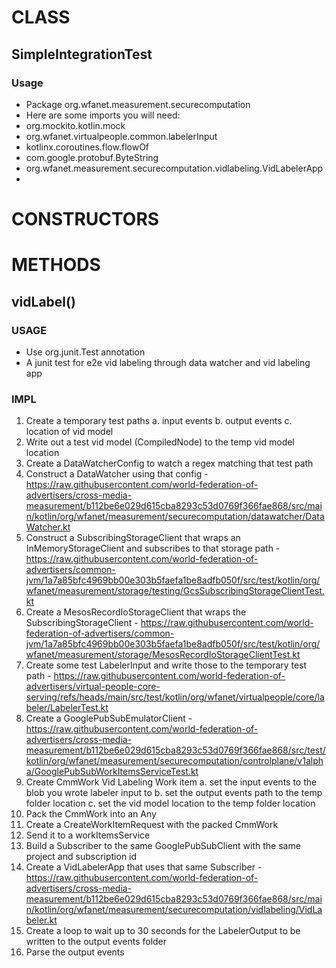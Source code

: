 # CLASS
## SimpleIntegrationTest
### Usage
* Package org.wfanet.measurement.securecomputation
* Here are some imports you will need:
* org.mockito.kotlin.mock
* org.wfanet.virtualpeople.common.labelerInput
* kotlinx.coroutines.flow.flowOf
* com.google.protobuf.ByteString
* org.wfanet.measurement.securecomputation.vidlabeling.VidLabelerApp
* 

# CONSTRUCTORS

# METHODS
## vidLabel()
### USAGE
* Use org.junit.Test annotation
* A junit test for e2e vid labeling through data watcher and vid labeling app
### IMPL
1. Create a temporary test paths
a. input events
b. output events
c. location of vid model
2. Write out a test vid model (CompiledNode) to the temp vid model location
3. Create a DataWatcherConfig to watch a regex matching that test path
4. Construct a DataWatcher using that config - https://raw.githubusercontent.com/world-federation-of-advertisers/cross-media-measurement/b112be6e029d615cba8293c53d0769f366fae868/src/main/kotlin/org/wfanet/measurement/securecomputation/datawatcher/DataWatcher.kt
5. Construct a SubscribingStorageClient that wraps an InMemoryStorageClient and subscribes to that storage path - https://raw.githubusercontent.com/world-federation-of-advertisers/common-jvm/1a7a85bfc4969bb00e303b5faefa1be8adfb050f/src/test/kotlin/org/wfanet/measurement/storage/testing/GcsSubscribingStorageClientTest.kt
6. Create a MesosRecordIoStorageClient that wraps the SubscribingStorageClient - https://raw.githubusercontent.com/world-federation-of-advertisers/common-jvm/1a7a85bfc4969bb00e303b5faefa1be8adfb050f/src/test/kotlin/org/wfanet/measurement/storage/MesosRecordIoStorageClientTest.kt
7. Create some test LabelerInput and write those to the temporary test path - https://raw.githubusercontent.com/world-federation-of-advertisers/virtual-people-core-serving/refs/heads/main/src/test/kotlin/org/wfanet/virtualpeople/core/labeler/LabelerTest.kt
8. Create a GooglePubSubEmulatorClient - https://raw.githubusercontent.com/world-federation-of-advertisers/cross-media-measurement/b112be6e029d615cba8293c53d0769f366fae868/src/test/kotlin/org/wfanet/measurement/securecomputation/controlplane/v1alpha/GooglePubSubWorkItemsServiceTest.kt
9. Create CmmWork Vid Labeling Work item
a. set the input events to the blob you wrote labeler input to
b. set the output events path to the temp folder location
c. set the vid model location to the temp folder location
10. Pack the CmmWork into an Any
11. Create a CreateWorkItemRequest with the packed CmmWork
12. Send it to a workItemsService
13. Build a Subscriber to the same GooglePubSubClient with the same project and subscription id
14. Create a VidLabelerApp that uses that same Subscriber - https://raw.githubusercontent.com/world-federation-of-advertisers/cross-media-measurement/b112be6e029d615cba8293c53d0769f366fae868/src/main/kotlin/org/wfanet/measurement/securecomputation/vidlabeling/VidLabeler.kt
15. Create a loop to wait up to 30 seconds for the LabelerOutput to be written to the output events folder
16. Parse the output events
